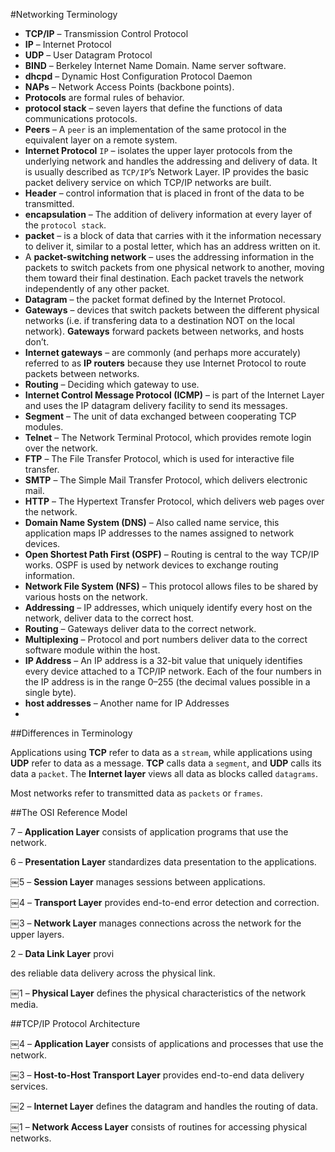 #Networking Terminology

* **TCP/IP** – Transmission Control Protocol
* **IP** – Internet Protocol
* **UDP** – User Datagram Protocol
* **BIND** – Berkeley Internet Name Domain. Name server software.
* **dhcpd** – Dynamic Host Configuration Protocol Daemon
* **NAPs** – Network Access Points (backbone points).
* **Protocols** are formal rules of behavior.
* **protocol stack** – seven layers that define the functions of data communications protocols.
* **Peers** – A `peer` is an implementation of the same protocol in the equivalent layer on a remote system.
* **Internet Protocol** `IP` – isolates the upper layer protocols from the underlying network and handles the addressing and delivery of data. It is usually described as `TCP/IP`’s Network Layer. IP provides the basic packet delivery service on which TCP/IP networks are built.
* **Header** – control information that is placed in front of the data to be transmitted.
* **encapsulation** – The addition of delivery information at every layer of the `protocol stack`.
* **packet** – is a block of data that carries with it the information necessary to deliver it, similar to a postal letter, which has an address written on it.
* A **packet-switching network** – uses the addressing information in the packets to switch packets from one physical network to another, moving them toward their final destination. Each packet travels the network independently of any other packet.
* **Datagram** – the packet format defined by the Internet Protocol.
* **Gateways** – devices that switch packets between the different physical networks (i.e. if transfering data to a destination NOT on the local network). **Gateways** forward packets between networks, and hosts don’t.
* **Internet gateways** – are commonly (and perhaps more accurately) referred to as **IP routers** because they use Internet Protocol to route packets between networks.
* **Routing** – Deciding which gateway to use.
* **Internet Control Message Protocol (ICMP)** – is part of the Internet Layer and uses the IP datagram delivery facility to send its messages.
* **Segment** – The unit of data exchanged between cooperating TCP modules.
* **Telnet** – The Network Terminal Protocol, which provides remote login over the network.* **FTP** – The File Transfer Protocol, which is used for interactive file transfer.* **SMTP** – The Simple Mail Transfer Protocol, which delivers electronic mail.* **HTTP** – The Hypertext Transfer Protocol, which delivers web pages over the network.
* **Domain Name System (DNS)** – Also called name service, this application maps IP addresses to the names assigned to network devices.* **Open Shortest Path First (OSPF)** – Routing is central to the way TCP/IP works. OSPF is used by network devices to exchange routing information. * **Network File System (NFS)** – This protocol allows files to be shared by various hosts on the network.
* **Addressing** – IP addresses, which uniquely identify every host on the network, deliver data to the correct host.* **Routing** – Gateways deliver data to the correct network.* **Multiplexing** – Protocol and port numbers deliver data to the correct software module within the host.
* **IP Address** – An IP address is a 32-bit value that uniquely identifies every device attached to a TCP/IP network. Each of the four numbers in the IP address is in the range 0–255 (the decimal values possible in a single byte). 
* **host addresses** – Another name for IP Addresses
* 

##Differences in Terminology

Applications using **TCP** refer to data as a `stream`, while applications using **UDP** refer to data as a message. **TCP** calls data a `segment`, and **UDP** calls its data a `packet`. The **Internet layer** views all data as blocks called `datagrams`.

Most networks refer to transmitted data as `packets` or `frames`.


##The OSI Reference Model 

7 – **Application Layer** consists of application programs that use the network.

6 – **Presentation Layer** standardizes data presentation to the applications.￼5 – **Session Layer** manages sessions between applications.￼4 – **Transport Layer** provides end-to-end error detection and correction.￼3 – **Network Layer** manages connections across the network for the upper layers.
2 – **Data Link Layer** provi
des reliable data delivery across the physical link.
￼1 – **Physical Layer** defines the physical characteristics of the network media.
##TCP/IP Protocol Architecture

￼4 – **Application Layer** consists of applications and processes that use the network.
￼3 – **Host-to-Host Transport Layer** provides end-to-end data delivery services.
￼2 – **Internet Layer** defines the datagram and handles the routing of data.
￼1 – **Network Access Layer** consists of routines for accessing physical networks.
